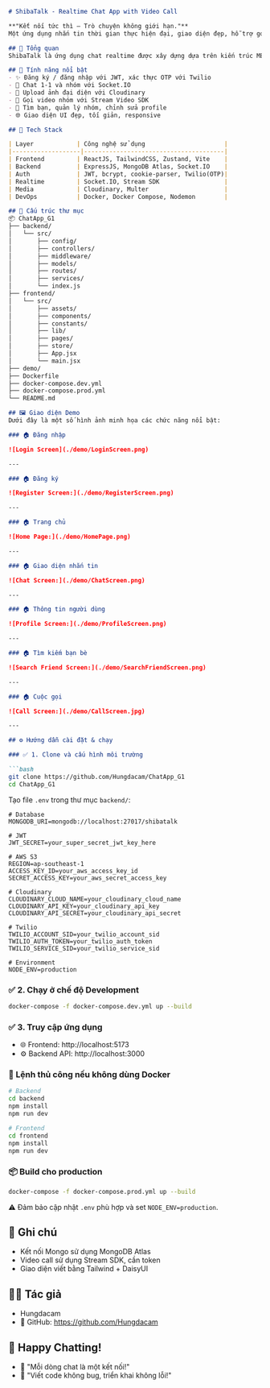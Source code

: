 ```markdown
# ShibaTalk - Realtime Chat App with Video Call

**"Kết nối tức thì – Trò chuyện không giới hạn."**  
Một ứng dụng nhắn tin thời gian thực hiện đại, giao diện đẹp, hỗ trợ gọi video, đăng nhập bảo mật và trải nghiệm mượt mà.

## 🌟 Tổng quan
ShibaTalk là ứng dụng chat realtime được xây dựng dựa trên kiến trúc MERN hiện đại, tích hợp Socket.IO cho nhắn tin thời gian thực và Stream SDK cho gọi video. Dự án hỗ trợ triển khai bằng Docker và hoạt động hiệu quả ở cả môi trường development và production.

## 🚀 Tính năng nổi bật
- ✨ Đăng ký / đăng nhập với JWT, xác thực OTP với Twilio
- 💬 Chat 1-1 và nhóm với Socket.IO  
- 📸 Upload ảnh đại diện với Cloudinary  
- 🎥 Gọi video nhóm với Stream Video SDK  
- 🧾 Tìm bạn, quản lý nhóm, chỉnh sửa profile  
- 🌐 Giao diện UI đẹp, tối giản, responsive  

## 🧱 Tech Stack

| Layer            | Công nghệ sử dụng                      |
|-------------------|---------------------------------------|
| Frontend         | ReactJS, TailwindCSS, Zustand, Vite    |
| Backend          | ExpressJS, MongoDB Atlas, Socket.IO    |
| Auth             | JWT, bcrypt, cookie-parser, Twilio(OTP)|
| Realtime         | Socket.IO, Stream SDK                  |
| Media            | Cloudinary, Multer                     |
| DevOps           | Docker, Docker Compose, Nodemon        |

## 📁 Cấu trúc thư mục
📦 ChatApp_G1
├── backend/
│   └── src/
│       ├── config/
│       ├── controllers/
│       ├── middleware/
│       ├── models/
│       ├── routes/
│       ├── services/
│       └── index.js
├── frontend/
│   └── src/
│       ├── assets/
│       ├── components/
│       ├── constants/
│       ├── lib/
│       ├── pages/
│       ├── store/
│       ├── App.jsx
│       └── main.jsx
├── demo/
├── Dockerfile
├── docker-compose.dev.yml
├── docker-compose.prod.yml
└── README.md

## 🖼️ Giao diện Demo
Dưới đây là một số hình ảnh minh họa các chức năng nổi bật:

### 🏠 Đăng nhập

![Login Screen](./demo/LoginScreen.png)

---

### 🏠 Đăng ký

![Register Screen:](./demo/RegisterScreen.png)

---

### 🏠 Trang chủ

![Home Page:](./demo/HomePage.png)  

---

### 🏠 Giao diện nhắn tin

![Chat Screen:](./demo/ChatScreen.png)  

---

### 🏠 Thông tin người dùng

![Profile Screen:](./demo/ProfileScreen.png)    

---

### 🏠 Tìm kiếm bạn bè

![Search Friend Screen:](./demo/SearchFriendScreen.png)    

---

### 🏠 Cuộc gọi

![Call Screen:](./demo/CallScreen.jpg)

---

## ⚙️ Hướng dẫn cài đặt & chạy

### ✅ 1. Clone và cấu hình môi trường

```bash
git clone https://github.com/Hungdacam/ChatApp_G1
cd ChatApp_G1
```

Tạo file `.env` trong thư mục `backend/`:
```
# Database
MONGODB_URI=mongodb://localhost:27017/shibatalk

# JWT
JWT_SECRET=your_super_secret_jwt_key_here

# AWS S3
REGION=ap-southeast-1
ACCESS_KEY_ID=your_aws_access_key_id
SECRET_ACCESS_KEY=your_aws_secret_access_key

# Cloudinary
CLOUDINARY_CLOUD_NAME=your_cloudinary_cloud_name
CLOUDINARY_API_KEY=your_cloudinary_api_key
CLOUDINARY_API_SECRET=your_cloudinary_api_secret

# Twilio
TWILIO_ACCOUNT_SID=your_twilio_account_sid
TWILIO_AUTH_TOKEN=your_twilio_auth_token
TWILIO_SERVICE_SID=your_twilio_service_sid

# Environment
NODE_ENV=production
```

### ✅ 2. Chạy ở chế độ Development
```bash
docker-compose -f docker-compose.dev.yml up --build
```

### ✅ 3. Truy cập ứng dụng
- 🌐 Frontend: http://localhost:5173  
- ⚙️ Backend API: http://localhost:3000  

### 🧪 Lệnh thủ công nếu không dùng Docker
```bash
# Backend
cd backend
npm install
npm run dev

# Frontend
cd frontend
npm install
npm run dev
```

### 📦 Build cho production
```bash
docker-compose -f docker-compose.prod.yml up --build
```

⚠️ Đảm bảo cập nhật `.env` phù hợp và set `NODE_ENV=production`.

## 📌 Ghi chú
- Kết nối Mongo sử dụng MongoDB Atlas  
- Video call sử dụng Stream SDK, cần token  
- Giao diện viết bằng Tailwind + DaisyUI  

## 👨‍💻 Tác giả
- Hungdacam  
- 🔗 GitHub: https://github.com/Hungdacam  

## 🌈 Happy Chatting!
- 💬 "Mỗi dòng chat là một kết nối!"  
- 🚀 "Viết code không bug, triển khai không lỗi!"
```
